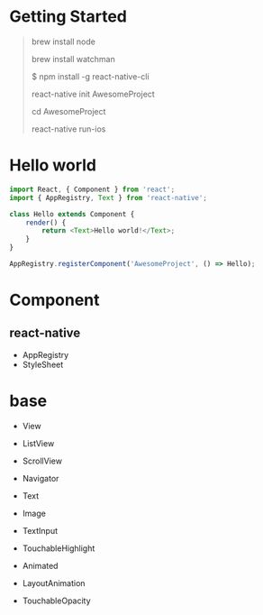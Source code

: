 # Getting Started

> brew install node
>
> brew install watchman
>
> \$ npm install -g react-native-cli
>
> react-native init AwesomeProject
>
> cd AwesomeProject
>
> react-native run-ios

# Hello world

```js
import React, { Component } from 'react';
import { AppRegistry, Text } from 'react-native';

class Hello extends Component {
    render() {
        return <Text>Hello world!</Text>;
    }
}

AppRegistry.registerComponent('AwesomeProject', () => Hello);
```

# Component

## react-native

-   AppRegistry
-   StyleSheet

# base

-   View
-   ListView
-   ScrollView
-   Navigator
-   Text
-   Image
-   TextInput
-   TouchableHighlight

-   Animated
-   LayoutAnimation
-   TouchableOpacity
